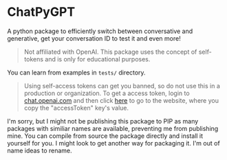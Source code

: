 # ChatPyGPT

A python package to efficiently switch between conversative and generative, get your conversation ID to test it and even more!

> Not affiliated with OpenAI. This package uses the concept of self-tokens and is only for educational purposes.

You can learn from examples in `tests/` directory.

> Using self-access tokens can get you banned, so do not use this in a production or organization.
To get a access token, login to [chat.openai.com](https://chat.openai.com) and then click [here](https://chat.openai.com/api/auth/session) to go to the website, where you copy the "accessToken" key's value.

I'm sorry, but I might not be publishing this package to PIP as many packages with similiar names are available, preventing me from publishing mine. You can compile from source the package directly and install it yourself for you. I might look to get another way for packaging it. I'm out of name ideas to rename.
